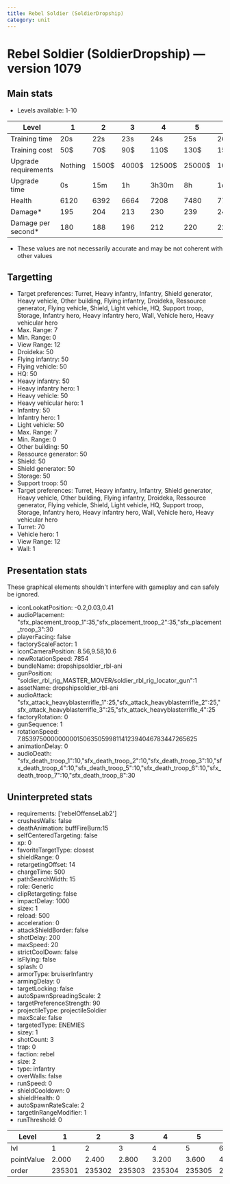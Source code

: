 ```yaml
---
title: Rebel Soldier (SoldierDropship)
category: unit
---
```


# Rebel Soldier (SoldierDropship) — version 1079

## Main stats

  * Levels available: 1-10

|Level               |1      |2    |3    |4     |5     |6      |7      |8      |9       |10      |
|--------------------|-------|-----|-----|------|------|-------|-------|-------|--------|--------|
|Training time       |20s    |22s  |23s  |24s   |25s   |26s    |27s    |28s    |29s     |30s     |
|Training cost       |50$    |70$  |90$  |110$  |130$  |150$   |170$   |200$   |210$    |230$    |
|Upgrade requirements|Nothing|1500$|4000$|12500$|25000$|100000$|160000$|320000$|1000000$|1750000$|
|Upgrade time        |0s     |15m  |1h   |3h30m |8h    |1d     |2d     |3d12h  |5d      |1w1d    |
|Health              |6120   |6392 |6664 |7208  |7480  |7752   |8024   |8432   |8840    |10200   |
|Damage*             |195    |204  |213  |230   |239   |247    |256    |269    |282     |325     |
|Damage per second*  |180    |188  |196  |212   |220   |228    |236    |248    |260     |300     |

* These values are not necessarily accurate and may be not coherent with other values

## Targetting

  * Target preferences: Turret, Heavy infantry, Infantry, Shield generator, Heavy vehicle, Other building, Flying infantry, Droideka, Ressource generator, Flying vehicle, Shield, Light vehicle, HQ, Support troop, Storage, Infantry hero, Heavy infantry hero, Wall, Vehicle hero, Heavy vehicular hero
  * Max. Range: 7
  * Min. Range: 0
  * View Range: 12
  * Droideka: 50
  * Flying infantry: 50
  * Flying vehicle: 50
  * HQ: 50
  * Heavy infantry: 50
  * Heavy infantry hero: 1
  * Heavy vehicle: 50
  * Heavy vehicular hero: 1
  * Infantry: 50
  * Infantry hero: 1
  * Light vehicle: 50
  * Max. Range: 7
  * Min. Range: 0
  * Other building: 50
  * Ressource generator: 50
  * Shield: 50
  * Shield generator: 50
  * Storage: 50
  * Support troop: 50
  * Target preferences: Turret, Heavy infantry, Infantry, Shield generator, Heavy vehicle, Other building, Flying infantry, Droideka, Ressource generator, Flying vehicle, Shield, Light vehicle, HQ, Support troop, Storage, Infantry hero, Heavy infantry hero, Wall, Vehicle hero, Heavy vehicular hero
  * Turret: 70
  * Vehicle hero: 1
  * View Range: 12
  * Wall: 1

## Presentation stats

These graphical elements shouldn't interfere with gameplay and can safely be ignored.

  * iconLookatPosition: -0.2,0.03,0.41
  * audioPlacement: "sfx_placement_troop_1":35,"sfx_placement_troop_2":35,"sfx_placement_troop_3":30
  * playerFacing: false
  * factoryScaleFactor: 1
  * iconCameraPosition: 8.56,9.58,10.6
  * newRotationSpeed: 7854
  * bundleName: dropshipsoldier_rbl-ani
  * gunPosition: "soldier_rbl_rig_MASTER_MOVER/soldier_rbl_rig_locator_gun":1
  * assetName: dropshipsoldier_rbl-ani
  * audioAttack: "sfx_attack_heavyblasterrifle_1":25,"sfx_attack_heavyblasterrifle_2":25,"sfx_attack_heavyblasterrifle_3":25,"sfx_attack_heavyblasterrifle_4":25
  * factoryRotation: 0
  * gunSequence: 1
  * rotationSpeed: 7.8539750000000001506350599811412394046783447265625
  * animationDelay: 0
  * audioDeath: "sfx_death_troop_1":10,"sfx_death_troop_2":10,"sfx_death_troop_3":10,"sfx_death_troop_4":10,"sfx_death_troop_5":10,"sfx_death_troop_6":10,"sfx_death_troop_7":10,"sfx_death_troop_8":30

## Uninterpreted stats

  * requirements: ['rebelOffenseLab2']
  * crushesWalls: false
  * deathAnimation: buffFireBurn:15
  * selfCenteredTargeting: false
  * xp: 0
  * favoriteTargetType: closest
  * shieldRange: 0
  * retargetingOffset: 14
  * chargeTime: 500
  * pathSearchWidth: 15
  * role: Generic
  * clipRetargeting: false
  * impactDelay: 1000
  * sizex: 1
  * reload: 500
  * acceleration: 0
  * attackShieldBorder: false
  * shotDelay: 200
  * maxSpeed: 20
  * strictCoolDown: false
  * isFlying: false
  * splash: 0
  * armorType: bruiserInfantry
  * armingDelay: 0
  * targetLocking: false
  * autoSpawnSpreadingScale: 2
  * targetPreferenceStrength: 90
  * projectileType: projectileSoldier
  * maxScale: false
  * targetedType: ENEMIES
  * sizey: 1
  * shotCount: 3
  * trap: 0
  * faction: rebel
  * size: 2
  * type: infantry
  * overWalls: false
  * runSpeed: 0
  * shieldCooldown: 0
  * shieldHealth: 0
  * autoSpawnRateScale: 2
  * targetInRangeModifier: 1
  * runThreshold: 0

|Level     |1     |2     |3     |4     |5     |6     |7     |8     |9     |10    |
|----------|------|------|------|------|------|------|------|------|------|------|
|lvl       |1     |2     |3     |4     |5     |6     |7     |8     |9     |10    |
|pointValue|2.000 |2.400 |2.800 |3.200 |3.600 |4.000 |4.400 |4.800 |5.200 |6.000 |
|order     |235301|235302|235303|235304|235305|235306|235307|235308|235309|235310|

